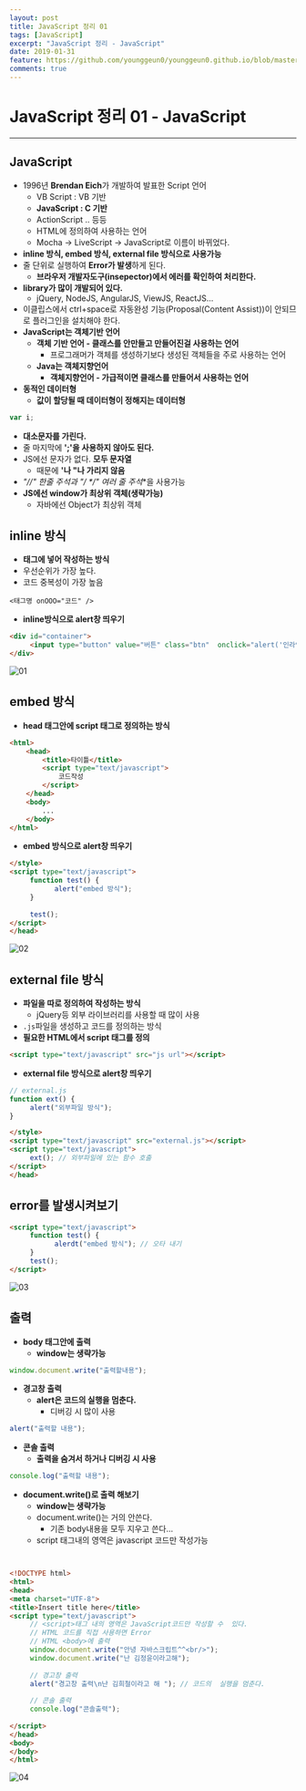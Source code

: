 ```yaml
---
layout: post
title: JavaScript 정리 01
tags: [JavaScript]
excerpt: "JavaScript 정리 - JavaScript"
date: 2019-01-31
feature: https://github.com/younggeun0/younggeun0.github.io/blob/master/_posts/img/Web/html5.jpg?raw=true
comments: true
---
```

 
# JavaScript 정리 01 - JavaScript

---

## JavaScript

* 1996년 **Brendan Eich**가 개발하여 발표한 Script 언어
     * VB Script : VB 기반
     * **JavaScript : C 기반**
     * ActionScript .. 등등
     * HTML에 정의하여 사용하는 언어
     * Mocha -> LiveScript -> JavaScript로 이름이 바뀌었다.
* **inline 방식, embed 방식, external file 방식으로 사용가능**
* 줄 단위로 실행하여 **Error가 발생**하게 된다.
     * **브라우저 개발자도구(insepector)에서 에러를 확인하여 처리한다.**
* **library가 많이 개발되어 있다.**
     * jQuery, NodeJS, AngularJS, ViewJS, ReactJS...
* 이클립스에서 ctrl+space로 자동완성 기능(Proposal(Content Assist))이 안되므로 플러그인을 설치해야 한다.
* **JavaScript는 객체기반 언어**
     * **객체 기반 언어 - 클래스를 안만들고 만들어진걸 사용하는 언어**
          * 프로그래머가 객체를 생성하기보다 생성된 객체들을 주로 사용하는 언어
     * **Java는 객체지향언어**
          * **객체지향언어 - 가급적이면 클래스를 만들어서 사용하는 언어**
* **동적인 데이터형**
     * **값이 할당될 때 데이터형이 정해지는 데이터형**

```javascript
var i;
```

* **대소문자를 가린다.**
* 줄 마지막에 **';'을 사용하지 않아도 된다.**
* JS에선 문자가 없다. **모두 문자열**
     * 때문에 **'나 "나 가리지 않음**
* **"//" 한줄 주석과 "/* */" 여러 줄 주석**을 사용가능
* **JS에선 window가 최상위 객체(생략가능)**
     * 자바에선 Object가 최상위 객체

## inline 방식

* **태그에 넣어 작성하는 방식**
* 우선순위가 가장 높다.
* 코드 중복성이 가장 높음

```
<태그명 onOOO="코드" />
```

* **inline방식으로 alert창 띄우기**

```html
<div id="container">
     <input type="button" value="버튼" class="btn"  onclick="alert('인라인방식')"/>
</div>
```

![01](https://github.com/younggeun0/younggeun0.github.io/blob/master/_posts/img/Web/JS/01/01.png?raw=true)

## embed 방식

* **head 태그안에 script 태그로 정의하는 방식**

```html
<html>
    <head>
        <title>타이틀</title>
        <script type="text/javascript">
            코드작성
        </script>
    </head>
    <body>
        ...
    </body>
</html>
```

* **embed 방식으로 alert창 띄우기**

```html
</style>
<script type="text/javascript">
     function test() {
           alert("embed 방식");
     }
     
     test();
</script>
</head>
```

![02](https://github.com/younggeun0/younggeun0.github.io/blob/master/_posts/img/Web/JS/01/02.png?raw=true)

## external file 방식

* **파일을 따로 정의하여 작성하는 방식**
     * jQuery등 외부 라이브러리를 사용할 때 많이 사용
* `.js`파일을 생성하고 코드를 정의하는 방식
* **필요한 HTML에서 script 태그를 정의**

```html
<script type="text/javascript" src="js url"></script>
```

* **external file 방식으로 alert창 띄우기**

```javascript
// external.js
function ext() {
     alert("외부파일 방식");
}
```

```html
</style>
<script type="text/javascript" src="external.js"></script>
<script type="text/javascript">
     ext(); // 외부파일에 있는 함수 호출
</script>
</head>
```

## error를 발생시켜보기

```html
<script type="text/javascript">
     function test() {
           alerdt("embed 방식"); // 오타 내기
     }
     test();
</script>
```

![03](https://github.com/younggeun0/younggeun0.github.io/blob/master/_posts/img/Web/JS/01/03.png?raw=true)


## 출력

* **body 태그안에 출력**
     * **window는 생략가능**

```javascript
window.document.write("출력할내용");
```

* **경고창 출력**
     * **alert은 코드의 실행을 멈춘다.**
          * 디버깅 시 많이 사용
          
```javascript
alert("출력할 내용");
```

* **콘솔 출력**
     * **출력을 숨겨서 하거나 디버깅 시 사용**

```javascript
console.log("출력할 내용");
```


* **document.write()로 출력 해보기**
     * **window는 생략가능**
     * document.write()는 거의 안쓴다.
          * 기존 body내용을 모두 지우고 쓴다...
     * script 태그내의 영역은 javascript 코드만 작성가능

```html


<!DOCTYPE html>
<html>
<head>
<meta charset="UTF-8">
<title>Insert title here</title>
<script type="text/javascript">
     // <script>태그 내의 영역은 JavaScript코드만 작성할 수  있다.
     // HTML 코드를 직접 사용하면 Error
     // HTML <body>에 출력
     window.document.write("안녕 자바스크립트^^<br/>");
     window.document.write("난 김정윤이라고해");
     
     // 경고창 출력
     alert("경고창 출력\n난 김희철이라고 해 "); // 코드의  실행을 멈춘다.
     
     // 콘솔 출력
     console.log("콘솔출력");
     
</script>
</head>
<body>
</body>
</html>
```

![04](https://github.com/younggeun0/younggeun0.github.io/blob/master/_posts/img/Web/JS/01/04.png?raw=true)

